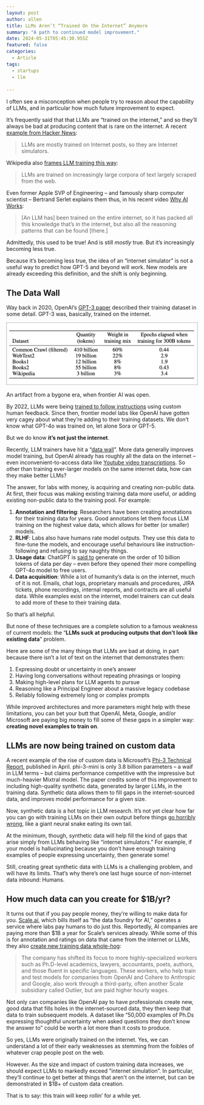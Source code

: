 ```yaml
---
layout: post
author: allen
title: LLMs Aren’t “Trained On the Internet” Anymore
summary: "A path to continued model improvement."
date: 2024-05-31T05:45:30.955Z
featured: false
categories:
  - Article
tags:
  - startups
  - llm

---
```


I often see a misconception when people try to reason about the capability of LLMs, and in particular how much future improvement to expect.

It’s frequently said that that LLMs are “trained on the internet,” and so they’ll always be bad at producing content that is rare on the internet. A recent [example from Hacker News](https://news.ycombinator.com/item?id=40333672):

> LLMs are mostly trained on Internet posts, so they are Internet simulators.

Wikipedia also [frames LLM training this way](https://en.wikipedia.org/wiki/Large_language_model):

> LLMs are trained on increasingly large corpora of text largely scraped from the web.

Even former Apple SVP of Engineering – and famously sharp computer scientist – Bertrand Serlet explains them thus, in his recent video [Why AI Works](https://www.youtube.com/watch?v=QwtyIDmhxh4):

> [An LLM has] been trained on the entire internet, so it has packed all this knowledge that’s in the internet, but also all the reasoning patterns that can be found [there.]

Admittedly, this used to be true! And is still *mostly* true. But it’s increasingly becoming less true.

Because it’s becoming less true, the idea of an “internet simulator” is not a useful way to predict how GPT-5 and beyond will work. New models are already exceeding this definition, and the shift is only beginning.

## The Data Wall

Way back in 2020, OpenAI’s [GPT-3 paper](https://arxiv.org/pdf/2005.14165) described their training dataset in some detail. GPT-3 was, basically, trained on the internet.

<div class="centered">
<img src="/images/2024/gpt3-data.png">
<p>An artifact from a bygone era, when frontier AI was open.</p>
</div>

By 2022, LLMs were being [trained to follow instructions](https://arxiv.org/abs/2203.02155) using custom human feedback. Since then, frontier model labs like OpenAI have gotten very cagey about what they’re adding to their training datasets. We don’t know what GPT-4o was trained on, let alone Sora or GPT-5.

But we do know **it’s not just the internet**.

Recently, LLM trainers have hit a “[data wall](https://www.theverge.com/2024/4/1/24117828/the-internet-may-not-be-big-enough-for-the-llms)”. More data generally improves model training, but OpenAI already has roughly all the data on the internet – even inconvenient-to-access data like [Youtube video transcriptions](https://www.theverge.com/2024/4/6/24122915/openai-youtube-transcripts-gpt-4-training-data-google). So other than training ever-larger models on the same internet data, how can they make better LLMs?

The answer, for labs with money, is acquiring and creating non-public data. At first, their focus was making existing training data more useful, or adding existing non-public data to the training pool. For example:

1. **Annotation and filtering**: Researchers have been creating annotations for their training data for years. Good annotations let them focus LLM training on the highest value data, which allows for better (or smaller) models.
2. **RLHF**: Labs also have humans rate model outputs. They use this data to fine-tune the models, and encourage useful behaviours like instruction-following and refusing to say naughty things.
3. **Usage data**: ChatGPT is [said to](https://www.interconnects.ai/p/the-data-wall) generate on the order of 10 billion tokens of data per day – even before they opened their more compelling GPT-4o model to free users.
4. **Data acquisition**: While a lot of humanity’s data is on the internet, much of it is not. Emails, chat logs, proprietary manuals and procedures, JIRA tickets, phone recordings, internal reports, and contracts are all useful data. While examples exist on the internet, model trainers can cut deals to add more of these to their training data.

So that’s all helpful.

But none of these techniques are a complete solution to a famous weakness of current models: the “**LLMs suck at producing outputs that don’t look like existing data**” problem.

Here are some of the many things that LLMs are bad at doing, in part because there isn’t a lot of text on the internet that demonstrates them:

1. Expressing doubt or uncertainty in one’s answer
2. Having long conversations without repeating phrasings or looping
3. Making high-level plans for LLM agents to pursue
4. Reasoning like a Principal Engineer about a massive legacy codebase
5. Reliably following extremely long or complex prompts

While improved architectures and more parameters might help with these limitations, you can bet your butt that OpenAI, Meta, Google, and/or Microsoft are paying big money to fill some of these gaps in a simpler way: **creating novel examples to train on**.

## LLMs are now being trained on custom data

A recent example of the rise of custom data is Microsoft’s [Phi-3 Technical Report](https://arxiv.org/abs/2404.14219), published in April. phi-3-mini is only 3.8 billion parameters – a waif in LLM terms – but claims performance competitive with the impressive but much-heavier Mixtral model. The paper credits some of this improvement to including high-quality synthetic data, generated by larger LLMs, in the training data. Synthetic data allows them to fill gaps in the internet-sourced data, and improves model performance for a given size.

Now, synthetic data is a hot topic in LLM research. It’s not yet clear how far you can go with training LLMs on their own output before things [go horribly wrong](https://arxiv.org/abs/2404.01413), like a giant neural snake eating its own tail.

At the minimum, though, synthetic data will help fill the kind of gaps that arise simply from LLMs behaving like “internet simulators.” For example, if your model is hallucinating because you don’t have enough training examples of people expressing uncertainty, then generate some!

Still, creating great synthetic data with LLMs is a challenging problem, and will have its limits. That’s why there’s one last huge source of non-internet data inbound: Humans.

## How much data can you create for $1B/yr?

It turns out that if you pay people money, they’re willing to make data for you. [Scale.ai](https://scale.ai/), which bills itself as “the data foundry for AI,” operates a service where labs pay humans to do just this. Reportedly, AI companies are paying more than $1B a year for Scale’s services already. While some of this is for annotation and ratings on data that came from the internet or LLMs, they also [create new training data whole-hog](https://fortune.com/2024/05/21/scale-ai-funding-valuation-ceo-alexandr-wang-profitability/):

> The company has shifted its focus to more highly-specialized workers such as Ph.D-level academics, lawyers, accountants, poets, authors, and those fluent in specific languages. These workers, who help train and test models for companies from OpenAI and Cohere to Anthropic and Google, also work through a third-party, often another Scale subsidiary called Outlier, but are paid higher hourly wages.

Not only can companies like OpenAI pay to have professionals create new, good data that fills holes in the internet-sourced data, they then keep that data to train subsequent models. A dataset like “50,000 examples of Ph.Ds expressing thoughtful uncertainty when asked questions they don’t know the answer to” could be worth a lot more than it costs to produce.

So yes, LLMs were originally trained on the internet. Yes, we can understand a lot of their early weaknesses as stemming from the foibles of whatever crap people post on the web.

However. As the size and impact of custom training data increases, we should expect LLMs to markedly exceed “internet simulation”. In particular, they’ll continue to get better at things that aren't on the internet, but can be demonstrated in $1B+ of custom data creation.

That is to say: this train will keep rollin’ for a while yet.

